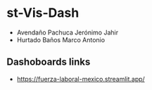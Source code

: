 # st-Vis-Dash
- Avendaño Pachuca Jerónimo Jahir
- Hurtado Baños Marco Antonio




## Dashoboards links
- https://fuerza-laboral-mexico.streamlit.app/
